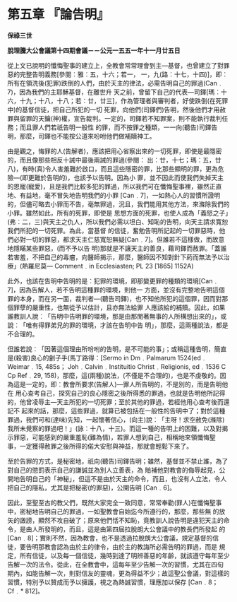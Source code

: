 # 第五章	『論告明』


**保祿三世**

**脫理騰大公會議第十四期會議－－公元一五五一年十一月廿五日**





從上文已說明的懺悔聖事的建立上，全教會常常理會到主—基督，也曾建立了對罪惡的完整告明義務[參閱︰雅︰五，十六；若一，
一，九(路︰十七，十四)]，即︰所有在領洗後(犯罪)跌倒的人們，由於天主的律法，必需告明自己的罪過(Can﹒7)，因為我們的主耶穌基督，在離世升
天之前，曾留下自己的代表—司鐸[瑪︰十六，十九；十八，十八；若︰廿，廿三]，作為管理者與審判者，好使跌倒(在死罪中)的基督信徒，把自己所犯的一切
死罪，向他們(司鐸們)告明，然後他們才用赦罪與留罪的天鑰(神)權，宣告裁判。一定的，司鐸若不知罪案，則不能執行裁判任務；而且罪人們若祇告明一般性
的罪，而不按罪之種類，一一向(聽告)司鐸告明，那麼，司鐸也不能按公道來吩咐他們做補贖神工。

由是觀之，悔罪的人(告解者)，應該把用心省察出來的一切死罪，即使是最隱密的，而且像那些相反十誡中最後兩誡的罪過(參閱︰
出︰廿，十七；瑪︰五，廿八)，有時(真)令人害羞難於啟口，而且這些隱密的罪，比那些顯明的罪，更為危險—(即更難於告明的)，也該予以告明。因為小
罪，並不因此而使我們失掉天主的恩寵(寵愛)，且是我們比較多犯的罪過，所以我們可在懺悔聖事裡，雖然正直地、有益地，毫不冒失地告明我們的小罪
[Can﹒7]，一如熱心人的習慣所證明的，但儘可略去小罪而不告，毫無罪過，況且，我們能用其他方法，來滌除我們的小罪。雖然如此，所有的死罪，即使是
思想方面的死罪，也使人成為「義怒之子」(弗︰二，三)與天主之仇人，所以我們必需以坦白、知恥的告明，向天主請求寬恕我們所犯的一切死罪。為此，當基督
的信徒，奮勉告明所記起的一切罪惡時，他們必對一切的罪惡，都求天主仁慈寬恕無疑[Can﹒7]。但誰若不這樣做，而故意地隱瞞某些罪惡，(而不予以告
明)那就是不讓天主的善良，藉司鐸而赦罪。「蓋誰若害羞，不把自己的毒瘤，向醫師揭示，那麼，醫師因不知對針下葯而無法予以治療」(熱羅尼莫—
Comment﹒in Ecclesiasten; PL 23 [1865] 1152A)

此外，也該在告明中告明的是︰犯罪的環境，即那變更罪的種類的環境[Can﹒7]，因為告解人，若不告明這種罪的環境，則他一
方面，並沒有完整地告明這個罪的本身，而在另一面，裁判者—(聽告司鐸)，也不知他所犯的這個罪，因而對那個罪孽的嚴重性，也無從予以估計，且亦無法給罪
人應該給的補贖。因此，如果誰教訓人說︰「告明中告明罪的環境，那是由那閒著無事的人所構想出來的」，或說︰「唯有得罪弟兄的罪的環境，才該在告明中告
明」，那麼，這兩種說法，都是不合理的。

但誰若說︰「因著這個理由所吩咐的告明，是不可能的事」；或稱這種告明，簡直是(殺害)良心的劊子手(馬丁路得︰[Sermo
 in Dm﹒Palmarum 1524(ed﹒Weimar﹒15, 485s； Joh﹒Calvin﹒Instituitio 
Christ﹒Religionis, ed﹒1536 C Cp Ref﹒29, 
158)，那麼，這(兩種)說法，(不僅是不合理的)，也是不虔敬的。因為這是一定的，即︰教會所要求(告解人)—罪人所告明的，不是別的，而是告明他在
用心查考自己，探究自己的良心隱密之後所得悉的罪過，也就是告明他所記得的，他曾凌辱主—天主所犯的一切死罪；至於其他的罪過，若經他用心查考後而還記不
起來的話，那麼，這些罪過，就算已被包括在一般性的告明中了；對於這種罪過，我們可和(達味)先知，一起懷著信心，(向主)說︰「主呀！求空赦免(滌除)
我所未覺察的罪過吧！」(詠︰十八，十三)。而這一種的告明上的困難，以及對揭示罪惡，可能感到的嚴重羞恥(難為情)，若罪人想到自己，相稱地來領懺悔聖
事，一定獲得赦罪之後所得的偌大安慰與神益，那就會輕鬆下來了。

至於告罪的方式，是秘密地，祇向(聽告)司鐸告明；雖然，基督並不禁止誰，為了對自己的懲罰表示自己的謙誠並為別人立善表，為
賠補他對教會的侮辱起見，公開地告明自己的「神秘」，但這不是由於天主的命令，而且，也沒有人立法，令人把自己的隱私，尤其是把秘密(的罪惡)，公開告明
[Can﹒6]。

因此，至聖至古的教父們，既然大家完全一致同意，常常奉勸(罪人)在懺悔聖事中，密秘地告明自己的罪過，一如聖教會自始迄今所遵行的，那麼，那些無
的放矢的譭謗，顯然不攻自破了；原來他們恬不知恥，竟教訓人說告明是違犯天主的命令，是由人所發明的，而且，這是由第四屆拉脫朗大公會議中的教長們所發起
的[Can﹒8]；實則不然，因為教會，也不是透過拉脫朗大公會議，規定基督的信徒，要告明那教會認為由於主的律令，由於主的教誨所必需告明的罪過，而是
規定，所有信徒，以及每一個信徒，幾時到達了明辨善惡的年齡，就該遵守每年至少告解一次的法令。從此，在全教會中，這每年至少告解一次的習慣，尤其在四旬
期內，如能告解一次，則對信友的靈魂，更為得益不少；故這聖公會議，對這樣的習慣，特別予以贊成而予以擁護，視之為熱誠習慣，理應加以保存
[Can﹒8；Cf﹒* 812]。

